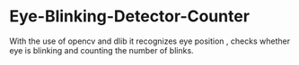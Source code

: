 # Eye-Blinking-Detector-Counter
With the use of opencv and dlib it recognizes eye position , checks whether eye is blinking and counting the number of blinks.
